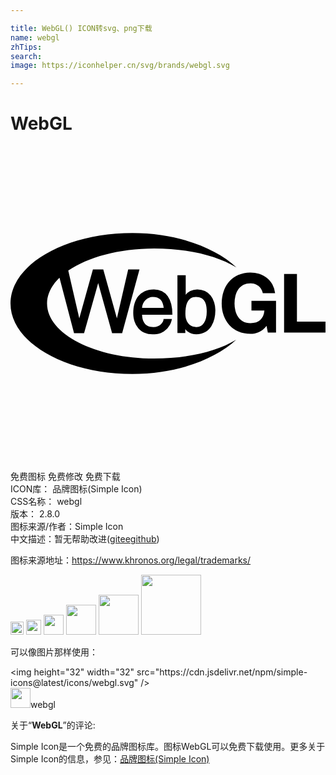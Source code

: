 ```yaml
---

title: WebGL() ICON转svg、png下载
name: webgl
zhTips: 
search: 
image: https://iconhelper.cn/svg/brands/webgl.svg

---
```


# WebGL  <small style="font-size: 60%;font-weight: 100"></small>

<div id="svg" class="svg-wrap">
<svg role="img" viewBox="0 0 24 24" xmlns="http://www.w3.org/2000/svg"><title>WebGL icon</title><path d="M18.928 14.179c-.214.09-.427.135-.643.135-.342 0-.65-.059-.923-.178a1.963 1.963 0 0 1-.69-.491c-.187-.209-.332-.453-.432-.735s-.149-.586-.149-.911c0-.335.05-.643.149-.93.1-.287.242-.536.429-.747a1.96 1.96 0 0 1 .69-.501 2.25 2.25 0 0 1 .923-.183c.23 0 .451.036.664.104.214.069.408.171.581.304s.316.299.427.496a1.7 1.7 0 0 1 .206.676h-.935c-.059-.249-.171-.437-.337-.562a.973.973 0 0 0-.607-.187c-.221 0-.408.043-.562.128s-.28.199-.375.344c-.095.145-.166.308-.209.491s-.066.372-.066.569c0 .187.021.37.066.548.043.178.114.337.209.479.095.142.221.256.375.342s.342.128.562.128c.325 0 .577-.083.754-.247.178-.164.28-.401.311-.714h-.987V11.8h1.872v2.413h-.624l-.1-.505a1.444 1.444 0 0 1-.579.471zm2.896-4.429v3.632H24v.828h-3.155V9.75h.979zM2.785 11.999c0-.709.343-1.376.948-1.962l1.109 4.221h.764l1.075-3.815 1.06 3.815h.766l1.321-4.856h-.86l-.861 3.725-1.039-3.726H6.28l-1.039 3.725-.84-3.632c1.489-1.025 3.868-1.69 6.548-1.69 2.512 0 4.764.529 6.261 1.445-1.632-1.535-4.565-2.612-7.915-2.614C4.161 6.635 0 9.036 0 11.999s4.161 5.367 9.293 5.367c3.338 0 6.261-1.075 7.9-2.6-1.497.911-3.741 1.428-6.244 1.428-4.51-.001-8.164-1.877-8.164-4.195zm9.194-.553a1.184 1.184 0 0 0-.444-.384 1.378 1.378 0 0 0-.622-.135c-.261 0-.496.047-.7.14a1.313 1.313 0 0 0-.489.387c-.244.311-.372.75-.372 1.269 0 .23.033.448.097.643a1.5 1.5 0 0 0 .285.515c.261.304.633.465 1.077.465.233 0 .422-.024.581-.074.138-.043.23-.1.306-.149a1.357 1.357 0 0 0 .444-.489c.09-.166.135-.323.145-.403l.007-.055h-.633l-.002.045c-.017.206-.287.574-.769.574-.688 0-.852-.498-.864-.937h2.306v-.05a3.15 3.15 0 0 0-.085-.766 1.84 1.84 0 0 0-.268-.596zm-1.139.05c.51 0 .783.275.833.84h-1.651c.025-.458.388-.84.818-.84zm4.678.415a1.575 1.575 0 0 0-.268-.515 1.25 1.25 0 0 0-.437-.346 1.36 1.36 0 0 0-.586-.126 1.141 1.141 0 0 0-.531.128 1.1 1.1 0 0 0-.346.28v-1.49h-.631v4.413h.6v-.301a.964.964 0 0 0 .211.206c.171.123.382.185.626.185.263 0 .501-.059.7-.176.178-.104.33-.254.448-.444a1.93 1.93 0 0 0 .235-.584 2.66 2.66 0 0 0 .069-.603 1.986 1.986 0 0 0-.09-.627zm-.567.717c0 .346-.069.636-.202.84a.682.682 0 0 1-.605.325c-.377 0-.819-.263-.819-1.008 0-.356.045-.631.135-.84.13-.301.351-.446.671-.446.342 0 .572.133.7.41.106.227.12.505.12.719z"/></svg>
</div>
<detail full-name='webgl'></detail>

<div class="detail-page">
<p>
<span><span class="badge-success badge">免费图标</span> <span class="badge-success badge">免费修改</span>  <span class="badge-success badge">免费下载</span> </span>
<br/>
<span>
ICON库：
<span class="badge-secondary badge">品牌图标(Simple Icon)</span> 
</span>
<br/>
<span>
CSS名称：
<span class="badge-secondary badge">webgl</span> 
</span>

<br/>
<span>
版本：
<span class="badge-secondary badge">2.8.0</span> 
</span>
<br/>
<span>图标来源/作者：<span class="badge-light badge">Simple Icon</span></span> 
<br/>
<span class="zh-detail">中文描述：暂无<span class="help-link"><span>帮助改进</span>(<a href="https://gitee.com/liuwave/icon-helper/edit/master/json/brands/webgl.json" target="_blank" rel="noopener noreferrer">gitee</a><a href="https://github.com/liuwave/icon-helper/edit/master/json/brands/webgl.json" target="_blank" rel="noopener noreferrer">github</a></span>)</span><br/>
</p>
</div><div class="description description alert alert-light"><p>图标来源地址：<a href="https://www.khronos.org/legal/trademarks/" target="_blank" rel="noopener noreferrer">https://www.khronos.org/legal/trademarks/</a></p></div>
<div class="alert alert-dark">
<img height="21" width="21" src="https://cdn.jsdelivr.net/npm/simple-icons@latest/icons/webgl.svg" />
<img height="24" width="24" src="https://cdn.jsdelivr.net/npm/simple-icons@latest/icons/webgl.svg" />
<img height="32" width="32" src="https://cdn.jsdelivr.net/npm/simple-icons@latest/icons/webgl.svg" />
<img height="48" width="48" src="https://cdn.jsdelivr.net/npm/simple-icons@latest/icons/webgl.svg" />
<img height="64" width="64" src="https://cdn.jsdelivr.net/npm/simple-icons@latest/icons/webgl.svg" />
<img height="96" width="96" src="https://cdn.jsdelivr.net/npm/simple-icons@latest/icons/webgl.svg" />

</div>
<div>
  <p>可以像图片那样使用：    
  </p>
  <div class="alert alert-primary" style="font-size: 14px">
    &lt;img height="32" width="32" src="https://cdn.jsdelivr.net/npm/simple-icons@latest/icons/webgl.svg" /&gt;
    <copy-btn content='<img height="32" width="32" src="https://cdn.jsdelivr.net/npm/simple-icons@latest/icons/webgl.svg" />'></copy-btn>
  </div>
  <div class="alert alert-secondary">
    <img height="32" width="32" src="https://cdn.jsdelivr.net/npm/simple-icons@latest/icons/webgl.svg" />webgl
    <copy-btn content="webgl" btn-title="复制图标名称"></copy-btn>
  </div>
</div>
<div class="icon-detail__container">
<p>关于“<b>WebGL</b>”的评论:</p>
</div>
<Vssue title="关于“WebGL”的评论" />
<div><p>Simple Icon是一个免费的品牌图标库。图标WebGL可以免费下载使用。更多关于  Simple Icon的信息，参见：<a target="_blank" href="https://iconhelper.cn/brands.html">品牌图标(Simple Icon)</a>
</p></div>
